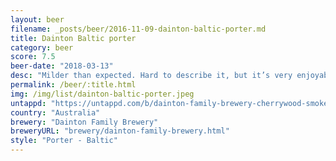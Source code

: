 ```yaml
---
layout: beer
filename: _posts/beer/2016-11-09-dainton-baltic-porter.md
title: Dainton Baltic porter
category: beer
score: 7.5
beer-date: "2018-03-13"
desc: "Milder than expected. Hard to describe it, but it’s very enjoyable"
permalink: /beer/:title.html
img: /img/list/dainton-baltic-porter.jpeg
untappd: "https://untappd.com/b/dainton-family-brewery-cherrywood-smoked-rye-baltic-porter/2160976"
country: "Australia"
brewery: "Dainton Family Brewery"
breweryURL: "brewery/dainton-family-brewery.html"
style: "Porter - Baltic"
---
```


